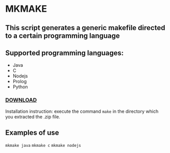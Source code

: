 # MKMAKE

## This script generates a generic makefile directed to a certain programming language

## Supported programming languages:

- Java
- C
- Nodejs
- Prolog
- Python

### <a href=https://github.com/perezjquim/mkmake/archive/master.zip>DOWNLOAD</a>

Installation instruction: execute the command `make` in the directory which you extracted the .zip file.

## Examples of use

`mkmake java`
`mkmake c`
`mkmake nodejs`
